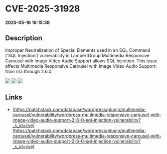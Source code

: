 # CVE-2025-31928

**2025-05-16 16:15:38**

## Description
Improper Neutralization of Special Elements used in an SQL Command ('SQL Injection') vulnerability in LambertGroup Multimedia Responsive Carousel with Image Video Audio Support allows SQL Injection. This issue affects Multimedia Responsive Carousel with Image Video Audio Support: from n/a through 2.6.0.

![](https://img.shields.io/static/v1?label=Score&message=8.5&color=red)
![](https://img.shields.io/static/v1?label=Severity&message=HIGH&color=red)
![](https://img.shields.io/static/v1?label=CWE&message=SQL&color=green)

## Links
- [https://patchstack.com/database/wordpress/plugin/multimedia-carousel/vulnerability/wordpress-multimedia-responsive-carousel-with-image-video-audio-support-2-6-0-sql-injection-vulnerability?_s_id=cve](https://patchstack.com/database/wordpress/plugin/multimedia-carousel/vulnerability/wordpress-multimedia-responsive-carousel-with-image-video-audio-support-2-6-0-sql-injection-vulnerability?_s_id=cve)
